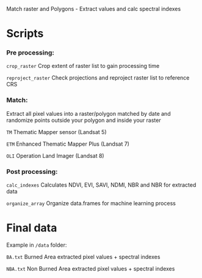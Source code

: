 Match raster and Polygons - Extract values and calc spectral indexes

# Scripts
### Pre processing:

`crop_raster` Crop extent of raster list to gain processing time

`reproject_raster` Check projections and reproject raster list to reference CRS

### Match:

Extract all pixel values into a raster/polygon matched by date
and randomize points outside your polygon and inside your raster

`TM` Thematic Mapper sensor (Landsat 5)

`ETM` Enhanced Thematic Mapper Plus (Landsat 7)

`OLI` Operation Land Imager (Landsat 8)

### Post processing:

`calc_indexes` Calculates NDVI, EVI, SAVI, NDMI, NBR and NBR for extracted data

`organize_array` Organize data.frames for machine learning process


# Final data

Example in `/data` folder:

`BA.txt` Burned Area extracted pixel values + spectral indexes

`NBA.txt` Non Burned Area extracted pixel values + spectral indexes
